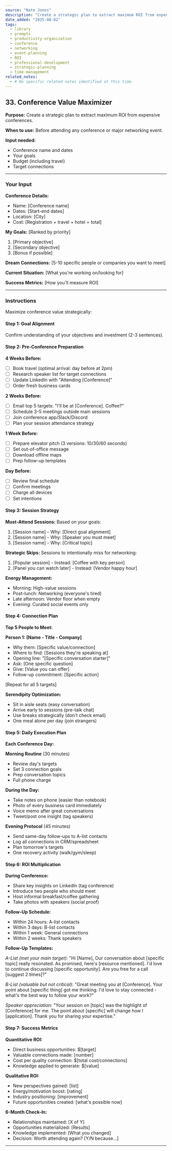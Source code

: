 ```yaml
---
source: "Nate Jones"
description: "Create a strategic plan to extract maximum ROI from expensive conferences."
date_added: "2025-08-02"
tags:
  - library
  - prompts
  - productivity-organization
  - conference
  - networking
  - event-planning
  - ROI
  - professional-development
  - strategic-planning
  - time-management
related_notes:
  - # No specific related notes identified at this time.
---
```

## 33. Conference Value Maximizer

**Purpose:** Create a strategic plan to extract maximum ROI from expensive conferences.

**When to use:** Before attending any conference or major networking event.

**Input needed:**

*   Conference name and dates
*   Your goals
*   Budget (including travel)
*   Target connections

---

### Your Input

**Conference Details:**

*   Name: [Conference name]
*   Dates: [Start-end dates]
*   Location: [City]
*   Cost: [Registration + travel + hotel = total]

**My Goals:** [Ranked by priority]

1.  [Primary objective]
2.  [Secondary objective]
3.  [Bonus if possible]

**Dream Connections:** [5-10 specific people or companies you want to meet]

**Current Situation:** [What you're working on/looking for]

**Success Metrics:** [How you'll measure ROI]

---

### Instructions

Maximize conference value strategically:

#### Step 1: Goal Alignment

Confirm understanding of your objectives and investment (2-3 sentences).

#### Step 2: Pre-Conference Preparation

**4 Weeks Before:**

*   [ ] Book travel (optimal arrival: day before at 2pm)
*   [ ] Research speaker list for target connections
*   [ ] Update LinkedIn with "Attending [Conference]"
*   [ ] Order fresh business cards

**2 Weeks Before:**

*   [ ] Email top 5 targets: "I'll be at [Conference]. Coffee?"
*   [ ] Schedule 3-5 meetings outside main sessions
*   [ ] Join conference app/Slack/Discord
*   [ ] Plan your session attendance strategy

**1 Week Before:**

*   [ ] Prepare elevator pitch (3 versions: 10/30/60 seconds)
*   [ ] Set out-of-office message
*   [ ] Download offline maps
*   [ ] Prep follow-up templates

**Day Before:**

*   [ ] Review final schedule
*   [ ] Confirm meetings
*   [ ] Charge all devices
*   [ ] Set intentions

#### Step 3: Session Strategy

**Must-Attend Sessions:** Based on your goals:

1.  [Session name] - Why: [Direct goal alignment]
2.  [Session name] - Why: [Speaker you must meet]
3.  [Session name] - Why: [Critical topic]

**Strategic Skips:** Sessions to intentionally miss for networking:

1.  [Popular session] - Instead: [Coffee with key person]
2.  [Panel you can watch later] - Instead: [Vendor happy hour]

**Energy Management:**

*   Morning: High-value sessions
*   Post-lunch: Networking (everyone's tired)
*   Late afternoon: Vendor floor when empty
*   Evening: Curated social events only

#### Step 4: Connection Plan

**Top 5 People to Meet:**

**Person 1: [Name - Title - Company]**

*   Why them: [Specific value/connection]
*   Where to find: [Sessions they're speaking at]
*   Opening line: "[Specific conversation starter]"
*   Ask: [One specific question]
*   Give: [Value you can offer]
*   Follow-up commitment: [Specific action]

[Repeat for all 5 targets]

**Serendipity Optimization:**

*   Sit in aisle seats (easy conversation)
*   Arrive early to sessions (pre-talk chat)
*   Use breaks strategically (don't check email)
*   One meal alone per day (join strangers)

#### Step 5: Daily Execution Plan

**Each Conference Day:**

**Morning Routine** (30 minutes)

*   Review day's targets
*   Set 3 connection goals
*   Prep conversation topics
*   Full phone charge

**During the Day:**

*   Take notes on phone (easier than notebook)
*   Photo of every business card immediately
*   Voice memo after great conversations
*   Tweet/post one insight (tag speakers)

**Evening Protocol** (45 minutes)

*   Send same-day follow-ups to A-list contacts
*   Log all connections in CRM/spreadsheet
*   Plan tomorrow's targets
*   One recovery activity (walk/gym/sleep)

#### Step 6: ROI Multiplication

**During Conference:**

*   Share key insights on LinkedIn (tag conference)
*   Introduce two people who should meet
*   Host informal breakfast/coffee gathering
*   Take photos with speakers (social proof)

**Follow-Up Schedule:**

*   Within 24 hours: A-list contacts
*   Within 3 days: B-list contacts
*   Within 1 week: General connections
*   Within 2 weeks: Thank speakers

**Follow-Up Templates:**

*A-List (met your main target):* "Hi [Name], Our conversation about [specific topic] really resonated. As promised, here's [resource mentioned]. I'd love to continue discussing [specific opportunity]. Are you free for a call [suggest 2 times]?"

*B-List (valuable but not critical):* "Great meeting you at [Conference]. Your point about [specific thing] got me thinking. I'd love to stay connected - what's the best way to follow your work?"

*Speaker appreciation:* "Your session on [topic] was the highlight of [Conference] for me. The point about [specific] will change how I [application]. Thank you for sharing your expertise."

#### Step 7: Success Metrics

**Quantitative ROI:**

*   Direct business opportunities: $[target]
*   Valuable connections made: [number]
*   Cost per quality connection: $[total cost/connections]
*   Knowledge applied to generate: $[value]

**Qualitative ROI:**

*   New perspectives gained: [list]
*   Energy/motivation boost: [rating]
*   Industry positioning: [improvement]
*   Future opportunities created: [what's possible now]

**6-Month Check-In:**

*   Relationships maintained: [X of Y]
*   Opportunities materialized: [Results]
*   Knowledge implemented: [What you changed]
*   Decision: Worth attending again? [Y/N because...]

---
